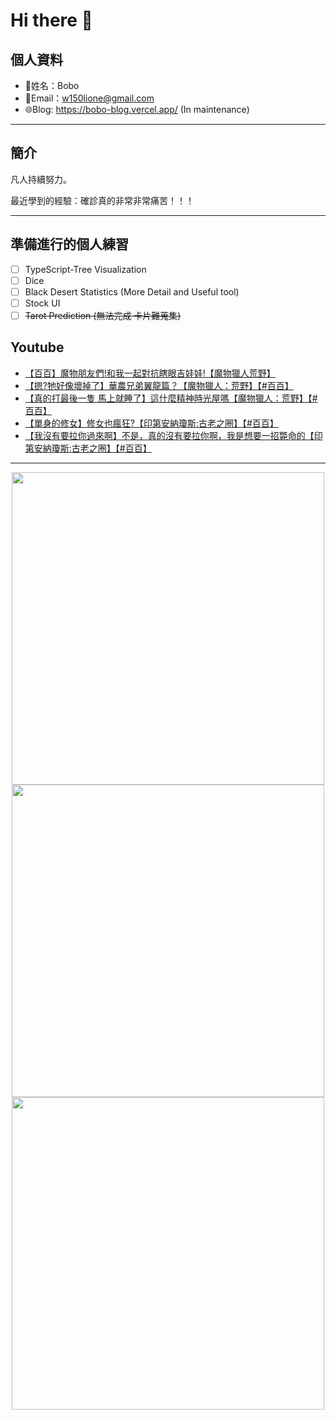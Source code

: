 # Hi there 👋

## 個人資料

- 🤖姓名：Bobo
- 📧Email：<a href="mailto:w150lione@gmail.com">w150lione@gmail.com</a>
- 🌐Blog: <a href="https://bobo-blog.vercel.app/">https://bobo-blog.vercel.app/</a> (In maintenance)

***

## 簡介

凡人持續努力。

最近學到的經驗：確診真的非常非常痛苦！！！

***

## 準備進行的個人練習

- [ ] TypeScript-Tree Visualization
- [ ] Dice
- [ ] Black Desert Statistics (More Detail and Useful tool)
- [ ] Stock UI
- [ ] ~~Tarot Prediction (無法完成 卡片難蒐集)~~

## Youtube
<!-- YOUTUBE:START -->
- [【百百】魔物朋友們!和我一起對抗瞎眼吉娃娃!【魔物獵人荒野】](https://www.youtube.com/watch?v=2onlbmRpN0o)
- [【摁?牠好像壞掉了】華農兄弟翼龍篇？【魔物獵人：荒野】【#百百】](https://www.youtube.com/watch?v=cveobf9Tvgg)
- [【真的打最後一隻 馬上就睡了】這什麼精神時光屋嗎【魔物獵人：荒野】【#百百】](https://www.youtube.com/watch?v=oZveqtkzoDA)
- [【單身的修女】修女也瘋狂?【印第安納瓊斯:古老之圈】【#百百】](https://www.youtube.com/watch?v=A3ze6adbQLM)
- [【我沒有要拉你過來啊】不是，真的沒有要拉你啊，我是想要一招斃命的【印第安納瓊斯:古老之圈】【#百百】](https://www.youtube.com/watch?v=C4YEVGa2O2M)
<!-- YOUTUBE:END -->

<!-- - [ ] TypeScript-Tree Visualization
    <div class="container">
    <div class="skills not_start">0%</div>
    </div>
- [ ] Scroll Animation Simple 01
    <div class="container">
    <div class="skills twity">10%</div>
    </div>
- [ ] Simple UI Components (button)
    <div class="container">
    <div class="skills not_start">0%</div>
    </div>
- [ ] Tarot Prediction
    <div class="container">
    <div class="skills not_start">0%</div>
    </div>
- [X] Card Draw Probability Simulation
    <div class="container">
    <div class="skills ninty">90%</div>
    </div>
- [X] Webpage Thumbnail Maker(Bookmark)
    <div class="container">
    <div class="skills ninty">90%</div>
    </div>

<style>
.container {
    width: 18%;
    background-color: dimgray;
    border-radius: 15px;

}
.skills {
    text-align: right;
    line-height: 20px;
    color: white;
    border-radius: 15px;
    padding-right: 3px;
}
.not_start {

}
.twity {width: 20%; background-color: #a2cffe;}
.ninty {width: 90%; background-color: #a2cffe;}
</style> -->

***

<!-- ![Leetcode Stats](https://leetcard.jacoblin.cool/lione1234) -->

<div align=center><img width="500" src ="https://leetcard.jacoblin.cool/lione1234"/></div>

<!-- ![Anurag's GitHub stats](https://github-readme-stats.vercel.app/api?username=bobo100&show_icons=true&theme=radical) -->

<div align=center><img width="500" src ="https://github-readme-stats.vercel.app/api?username=bobo100&show_icons=true&theme=radical"/></div>

<!-- ![Top Langs](https://github-readme-stats.vercel.app/api/top-langs/?username=bobo100&layout=compact) -->

<div align=center><img width="500" src ="https://github-readme-stats.vercel.app/api/top-langs/?username=bobo100&layout=compact"/></div>
